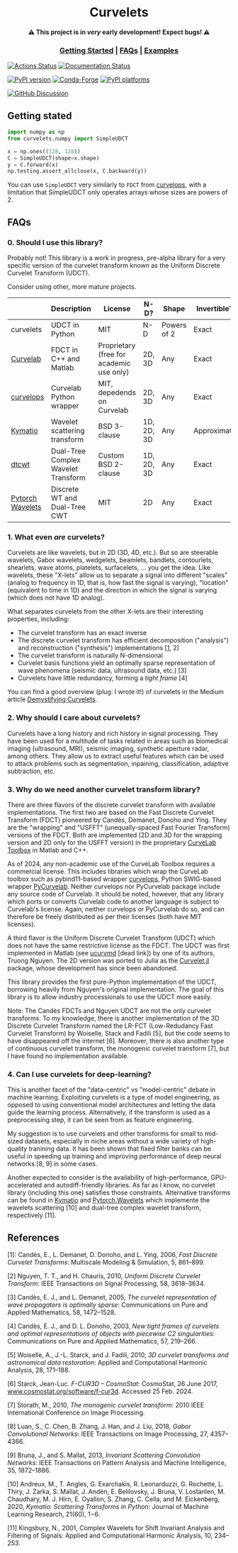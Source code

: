 <div align="center">
<h1>Curvelets</h1>

<strong>⚠️ This project is in <i>very</i> early development! Expect bugs! ⚠️
</strong>

<h3>
  <a href="#getting-started">Getting Started</a>
  <span> | </span>
  <a href="#FAQs">FAQs</a>
  <span> | </span>
  <a href="https://curvelets.readthedocs.io/en/latest/auto_examples/index.html">Examples</a>
</h3>
</div>

[![Actions Status][actions-badge]][actions-link]
[![Documentation Status][rtd-badge]][rtd-link]

[![PyPI version][pypi-version]][pypi-link]
[![Conda-Forge][conda-badge]][conda-link]
[![PyPI platforms][pypi-platforms]][pypi-link]

[![GitHub Discussion][github-discussions-badge]][github-discussions-link]

<!-- SPHINX-START -->

<!-- prettier-ignore-start -->
[actions-badge]:            https://github.com/cako/curvelets/workflows/CI/badge.svg
[actions-link]:             https://github.com/cako/curvelets/actions
[conda-badge]:              https://img.shields.io/conda/vn/conda-forge/Curvelets
[conda-link]:               https://github.com/conda-forge/Curvelets-feedstock
[github-discussions-badge]: https://img.shields.io/static/v1?label=Discussions&message=Ask&color=blue&logo=github
[github-discussions-link]:  https://github.com/cako/curvelets/discussions
[pypi-link]:                https://pypi.org/project/Curvelets/
[pypi-platforms]:           https://img.shields.io/pypi/pyversions/Curvelets
[pypi-version]:             https://img.shields.io/pypi/v/Curvelets
[rtd-badge]:                https://readthedocs.org/projects/Curvelets/badge/?version=latest
[rtd-link]:                 https://Curvelets.readthedocs.io/en/latest/?badge=latest

<!-- prettier-ignore-end -->
## Getting stated

```python
import numpy as np
from curvelets.numpy import SimpleUDCT

x = np.ones((128, 128))
C = SimpleUDCT(shape=x.shape)
y = C.forward(x)
np.testing.assert_allclose(x, C.backward(y))
```

You can use `SimpleUDCT` very similarly to `FDCT` from [curvelops](https://github.com/PyLops/curvelops), with a limitation that SimpleUDCT only operates arrays whose sizes are powers of 2.



## FAQs

### 0. Should I use this library?

Probably not! This library is a work in progress, pre-alpha library for a very specific version of the curvelet transform known as the Uniform Discrete Curvelet Transform (UDCT).

Consider using other, more mature projects.

|                                                             | Description                         | License                                  | N-D?       | Shape       | Invertible? |
| ----------------------------------------------------------- | ----------------------------------- | ---------------------------------------- | ---------- | ----------- | ----------- |
| curvelets                                                   | UDCT in Python                      | MIT                                      | N-D        | Powers of 2 | Exact       |
| [Curvelab](https://curvelet.org/software.php)               | FDCT in C++ and Matlab              | Proprietary (free for academic use only) | 2D, 3D     | Any         | Exact       |
| [curvelops](https://github.com/PyLops/curvelops)            | Curvelab Python wrapper             | MIT, depedends on Curvelab               | 2D, 3D     | Any         | Exact       |
| [Kymatio](https://www.kymat.io/)                            | Wavelet scattering transform        | BSD 3-clause                             | 1D, 2D, 3D | Any         | Approximate |
| [dtcwt](https://dtcwt.readthedocs.io)                       | Dual-Tree Complex Wavelet Transform | Custom BSD 2-clause                      | 1D, 2D, 3D | Any         | Exact       |
| [Pytorch Wavelets](https://pytorch-wavelets.readthedocs.io) | Discrete WT and Dual-Tree CWT       | MIT                                      | 2D         | Any         | Exact       |



### 1. What even *are* curvelets?

   Curvelets are like wavelets, but in 2D (3D, 4D, etc.). But so are steerable wavelets, Gabor wavelets, wedgelets, beamlets, bandlets, contourlets, shearlets, wave atoms, platelets, surfacelets, ... you get the idea. Like wavelets, these "X-lets" allow us to separate a signal into different "scales" (analog to frequency in 1D, that is, how fast the signal is varying), "location" (equivalent to time in 1D) and the direction in which the signal is varying (which does not have 1D analog).

   What separates curvelets from the other X-lets are their interesting properties, including:
   * The curvelet transform has an exact inverse
   * The discrete curvelet transform has efficient decomposition ("analysis") and reconstruction ("synthesis") implementations [[1](#1), 2]
   * The curvelet transform is naturally N-dimensional
   * Curvelet basis functions yield an optimally sparse representation of wave phenomena (seismic data, ultrasound data, etc.) [3]
   * Curvelets have little redundancy, forming a _tight frame_ [4]
  
  You can find a good overview (plug: I wrote it!) of curvelets in the Medium article [Demystifying Curvelets](https://towardsdatascience.com/desmystifying-curvelets-c6d88faba0bf).

### 2. Why should I care about curvelets?
   Curvelets have a long history and rich history in signal processing. They have been used for a multitude of tasks related in areas such as biomedical imaging (ultrasound, MRI), seismic imaging, synthetic aperture radar, among others. They allow us to extract useful features which can be used to attack problems such as segmentation, inpaining, classification, adaptive subtraction, etc.

### 3. Why do we need another curvelet transform library?

There are three flavors of the discrete curvelet transform with available implementations. The first two are based on the Fast Discrete Curvelet Transform (FDCT) pioneered by Candès, Demanet, Donoho and Ying. They are the "wrapping" and "USFFT" (unequally-spaced Fast Fourier Transform) versions of the FDCT. Both are implemented (2D and 3D for the wrapping version and 2D only for the USFFT version) in the proprietary [CurveLab Toolbox](http://www.curvelet.org/software.html) in Matlab and C++.

As of 2024, any non-academic use of the CurveLab Toolbox requires a commercial license. This includes libraries which wrap the CurveLab toolbox such as pybind11-based wrapper [curvelops](https://github.com/PyLops/curvelops), Python SWIG-based wrapper [PyCurvelab](https://github.com/slimgroup/PyCurvelab). Neither curvelops nor PyCurvelab package include any source code of Curvelab. It should be noted, however, that any library which ports or converts Curvelab code to another language is subject to Curvelab's license. Again, neither curvelops or PyCurvelab do so, and can therefore be freely distributed as per their licenses (both have MIT licenses).

A third flavor is the Uniform Discrete Curvelet Transform (UDCT) which does not have the same restrictive license as the FDCT. The UDCT was first implemented in Matlab (see [ucurvmd](https://github.com/nttruong7/ucurvmd) \[dead link\]) by one of its authors, Truong Nguyen. The 2D version was ported to Julia as the [Curvelet.jl](https://github.com/fundamental/Curvelet.jl) package, whose development has since been abandoned.

This library provides the first pure-Python implementation of the UDCT, borrowing heavily from Nguyen's original implementation. The goal of this library is to allow industry processionals to use the UDCT more easily.

Note: The Candès FDCTs and Nguyen UDCT are not the only curvelet transforms. To my knowledge, there is another implementation of the 3D Discrete Curvelet Transform named the LR-FCT (Low-Redudancy Fast Curvelet Transform) by Woiselle, Stack and Fadili [5], but the code seems to have disappeared off the internet [6]. Moreover, there is also another type of continuous curvelet transform, the monogenic curvelet transform [7], but I have found no implementation available.

### 4. Can I use curvelets for deep-learning?
This is another facet of the "data-centric" vs "model-centric" debate in machine learning. Exploiting curvelets is a type of model engineering, as opposed to using conventional model architectures and letting the data guide the learning process. Alternatively, if the transform is used as a preprocessing step, it can be seen from as feature engineering.

My suggestion is to use curvelets and other transforms for small to mid-sized datasets, especially in niche areas without a wide variety of high-quality tranining data. It has been shown that fixed filter banks can be useful in speeding up training and improving performance of deep neural networks [8, 9] in some cases.

Another expected to consider is the availability of high-performance, GPU-accelerated and autodiff-friendly libraries. As far as I know, no curvelet library (including this one) satisfies those constraints. Alternative transforms can be found in [Kymatio](https://www.kymat.io/)  and [Pytorch Wavelets](https://pytorch-wavelets.readthedocs.io/en/latest/readme.html) which implemente the wavelets scattering [10] and dual-tree complex wavelet transform, respectively [11].

## References
[1]: Candès, E., L. Demanet, D. Donoho, and L. Ying, 2006, *Fast Discrete Curvelet Transforms*: Multiscale Modeling & Simulation, 5, 861–899.

[2] Nguyen, T. T., and H. Chauris, 2010, *Uniform Discrete Curvelet Transform*: IEEE Transactions on Signal Processing, 58, 3618–3634.


[3] Candès, E. J., and L. Demanet, 2005, *The curvelet representation of wave propagators is optimally sparse*: Communications on Pure and Applied Mathematics, 58, 1472–1528.

[4] Candès, E. J., and D. L. Donoho, 2003, *New tight frames of curvelets and optimal representations of objects with piecewise C2 singularities*: Communications on Pure and Applied Mathematics, 57, 219–266.

[5] Woiselle, A., J.-L. Starck, and J. Fadili, 2010, *3D curvelet transforms and astronomical data restoration*: Applied and Computational Harmonic Analysis, 28, 171–188.

[6] Starck, Jean-Luc. *F-CUR3D – CosmoStat*: CosmoStat, 26 June 2017, www.cosmostat.org/software/f-cur3d. Accessed 25 Feb. 2024.

[7] Storath, M., 2010, *The monogenic curvelet transform*: 2010 IEEE International Conference on Image Processing.

[8] Luan, S., C. Chen, B. Zhang, J. Han, and J. Liu, 2018, *Gabor Convolutional Networks*: IEEE Transactions on Image Processing, 27, 4357–4366.

[9] Bruna, J., and S. Mallat, 2013, *Invariant Scattering Convolution Networks*: IEEE Transactions on Pattern Analysis and Machine Intelligence, 35, 1872–1886.

[10] Andreux, M., T. Angles, G. Exarchakis, R. Leonarduzzi, G. Rochette, L. Thiry, J. Zarka, S. Mallat, J. Andén, E. Belilovsky, J. Bruna, V. Lostanlen, M. Chaudhary, M. J. Hirn, E. Oyallon, S. Zhang, C. Cella, and M. Eickenberg, 2020, *Kymatio: Scattering Transforms in Python*: Journal of Machine Learning Research, 21(60), 1−6.

[11] Kingsbury, N., 2001, Complex Wavelets for Shift Invariant Analysis and Filtering of Signals: Applied and Computational Harmonic Analysis, 10, 234–253.

